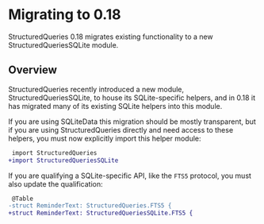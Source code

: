 # Migrating to 0.18

StructuredQueries 0.18 migrates existing functionality to a new StructuredQueriesSQLite module.

## Overview

StructuredQueries recently introduced a new module, StructuredQueriesSQLite, to house its
SQLite-specific helpers, and in 0.18 it has migrated many of its existing SQLite helpers into this
module.

If you are using SQLiteData this migration should be mostly transparent, but if you are using
StructuredQueries directly and need access to these helpers, you must now explicitly import this
helper module:

```diff
 import StructuredQueries
+import StructuredQueriesSQLite
```

If you are qualifying a SQLite-specific API, like the `FTS5` protocol, you must also update the
qualification:

```diff
 @Table
-struct ReminderText: StructuredQueries.FTS5 {
+struct ReminderText: StructuredQueriesSQLite.FTS5 {
```
